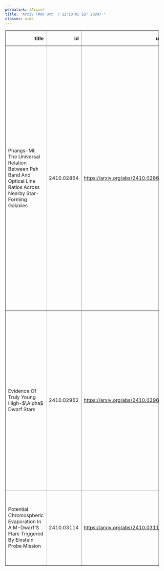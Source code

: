 ```yaml
---
permalink: /Arxiv/
title: "Arxiv (Mon Oct  7 22:10:05 EDT 2024) "
classes: wide
---
```

<table border="1" class="dataframe">
  <thead>
    <tr style="text-align: right;">
      <th>title</th>
      <th>id</th>
      <th>url</th>
      <th>authors</th>
      <th>Local Authors</th>
    </tr>
  </thead>
  <tbody>
    <tr>
      <td>Phangs-Ml: The Universal Relation Between Pah Band And Optical Line   Ratios Across Nearby Star-Forming Galaxies</td>
      <td>2410.02864</td>
      <td><a href="https://arxiv.org/abs/2410.02864" target="_blank">https://arxiv.org/abs/2410.02864</a></td>
      <td>Dalya Baron, Karin Sandstrom, Jessica Sutter, Hamid Hassani, Brent Groves, Adam Leroy, Eva Schinnerer, Médéric Boquien, Matilde Brazzini, Jérémy Chastenet, Daniel Dale, Oleg Egorov, Simon Glover, Ralf Klessen, Debosmita Pathak, Erik Rosolowsky, Frank Bigiel, Mélanie Chevance, Kathryn Grasha, Annie Hughes, J. Eduardo Méndez-Delgado, Jérôme Pety, Thomas Williams, Stephen Hannon, Sumit Sarbadhicary</td>
      <td>Adam Leroy</td>
    </tr>
    <tr>
      <td>Evidence Of Truly Young High-$\Alpha$ Dwarf Stars</td>
      <td>2410.02962</td>
      <td><a href="https://arxiv.org/abs/2410.02962" target="_blank">https://arxiv.org/abs/2410.02962</a></td>
      <td>Yuxi Lu, Isabel L. Colman, Maryum Sayeed, Louis Amard, Sven Buder, Catherine Manea, Soichiro Hattori, Marc H. Pinsonneault, Adrian M. Price-Whelan, Megan Bedell, David Nidever, Jennifer A. Johnson, Melissa Ness, Ruth Angus, Zachary R. Claytor, Danny Horta, Aida Behmard</td>
      <td>Jennifer Johnson, Marc Pinsonneault</td>
    </tr>
    <tr>
      <td>Potential Chromospheric Evaporation In A M-Dwarf'S Flare Triggered By   Einstein Probe Mission</td>
      <td>2410.03114</td>
      <td><a href="https://arxiv.org/abs/2410.03114" target="_blank">https://arxiv.org/abs/2410.03114</a></td>
      <td>J. Wang, X. Mao, C. Gao, H. Y. Liu, H. L. Li, H. W. Pan, C. Wu, Y. Liu, G. W. Li, L. P. Xin, S. Jin, D. W. Xu, E. W. Liang, W. M. Yuan, J. Y. Wei</td>
      <td>Ji Wang</td>
    </tr>
  </tbody>
</table>